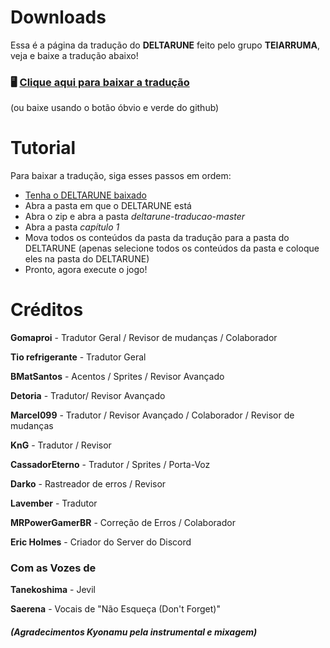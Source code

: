
# Downloads
Essa é a página da tradução do **DELTARUNE** feito pelo grupo **TEIARRUMA**, veja e baixe a tradução abaixo!

### 🖥️ [Clique aqui para baixar a tradução](http://bit.ly/deltatrad)
(ou baixe usando o botão óbvio e verde do github)

# Tutorial
Para baixar a tradução, siga esses passos em ordem:

- [Tenha o DELTARUNE baixado](https://www.deltarune.com/)
- Abra a pasta em que o DELTARUNE está
- Abra o zip e abra a pasta *deltarune-traducao-master*
- Abra a pasta *capítulo 1*
- Mova todos os conteúdos da pasta da tradução para a pasta do DELTARUNE (apenas selecione todos os conteúdos da pasta e coloque eles na pasta do DELTARUNE)
- Pronto, agora execute o jogo!

# Créditos

**Gomaproi** - Tradutor Geral / Revisor de mudanças / Colaborador

**Tio refrigerante** - Tradutor Geral

**BMatSantos** - Acentos / Sprites / Revisor Avançado

**Detoria** - Tradutor/ Revisor Avançado

**Marcel099** - Tradutor / Revisor Avançado / Colaborador / Revisor de mudanças

**KnG** - Tradutor / Revisor

**CassadorEterno** - Tradutor / Sprites / Porta-Voz

**Darko** - Rastreador de erros / Revisor

**Lavember** - Tradutor

**MRPowerGamerBR** - Correção de Erros / Colaborador

**Eric Holmes** - Criador do Server do Discord

### Com as Vozes de

**Tanekoshima** - Jevil

**Saerena** -  Vocais de "Não Esqueça (Don't Forget)"
##### (Agradecimentos *Kyonamu* pela instrumental e mixagem)

